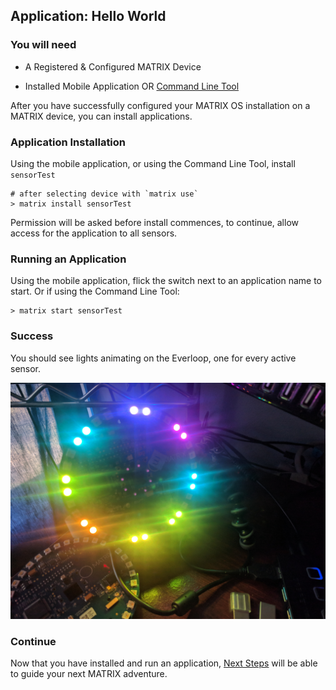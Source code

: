 ## Application: Hello World

### You will need
* A Registered & Configured MATRIX Device

* Installed Mobile Application OR [Command Line Tool](../overview/cli.md)

After you have successfully configured your MATRIX OS installation on a MATRIX device, you can install applications.

### Application Installation
Using the mobile application, or using the Command Line Tool, install `sensorTest`

```
# after selecting device with `matrix use`
> matrix install sensorTest
```

Permission will be asked before install commences, to continue, allow access for the application to all sensors.

### Running an Application
Using the mobile application, flick the switch next to an application name to start. Or if using the Command Line Tool:

```
> matrix start sensorTest
```

### Success
You should see lights animating on the Everloop, one for every active sensor.

![Sensor Test Success](../img/sensor-test.jpg)


### Continue
Now that you have installed and run an application, [Next Steps](next-steps.md) will be able to guide your next MATRIX adventure.